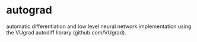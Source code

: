 # autograd
automatic differentiation and low level neural network implementation using the VUgrad autodiff library (github.com/VUgrad).

